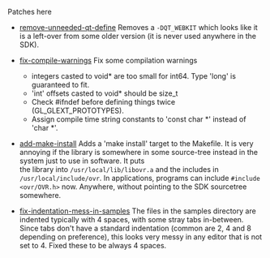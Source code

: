 Patches here

   * [remove-unneeded-qt-define][] Removes a `-DQT_WEBKIT` which looks like
     it is a left-over from some older version (it is never used anywhere in
     the SDK).

   * [fix-compile-warnings][] Fix some compilation warnings
       - integers casted to void* are too small for int64. Type 'long' is
        guaranteed to fit.
       - 'int' offsets casted to void* should be size_t
       - Check #ifndef before defining things twice (GL_GLEXT_PROTOTYPES).
       - Assign compile time string constants to 'const char *' instead of
        'char *'.

   * [add-make-install][] Adds a 'make install' target to the Makefile.
     It is very annoying if the library is somewhere in some source-tree
     instead in the system just to use in software.
     It puts	     
     the library into `/usr/local/lib/libovr.a` and the includes in
     `/usr/local/include/ovr`. In applications, programs can include
     `#include <ovr/OVR.h>` now. Anywhere, without pointing to the SDK
     sourcetree somewhere.
     
   * [fix-indentation-mess-in-samples][] The files in the samples directory
     are indented typically with 4 spaces, with some stray tabs in-between.
     Since tabs don't have a standard indentation (common are 2, 4 and 8
     depending on preference), this looks very messy in any editor that is not
     set to 4. Fixed these to be always 4 spaces.

[add-make-install]: https://github.com/hzeller/oculus-sdk-patches/raw/master/0.2.5/add-make-install.patch
[fix-compile-warnings]: https://github.com/hzeller/oculus-sdk-patches/raw/master/0.2.5/fix-compile-warnings.patch
[fix-indentation-mess-in-samples]: https://github.com/hzeller/oculus-sdk-patches/raw/master/0.2.5/fix-indentation-mess-in-samples.patch
[remove-unneeded-qt-define]: https://github.com/hzeller/oculus-sdk-patches/raw/master/0.2.5/remove-unneeded-qt-define.patch
